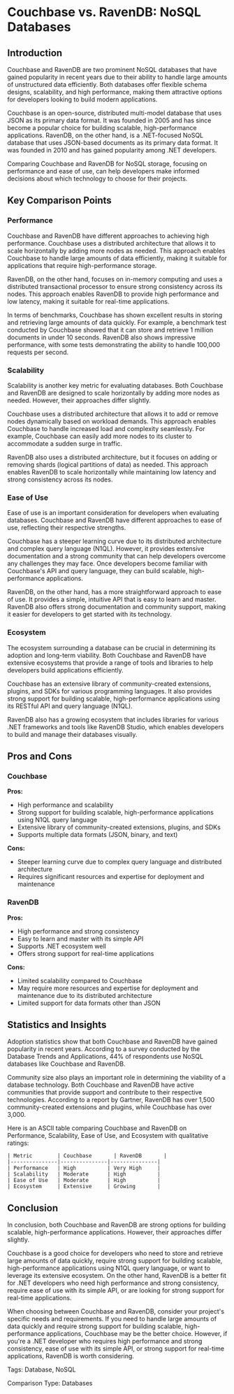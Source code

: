 # Couchbase vs. RavenDB: NoSQL Databases
## Introduction

Couchbase and RavenDB are two prominent NoSQL databases that have gained popularity in recent years due to their ability to handle large amounts of unstructured data efficiently. Both databases offer flexible schema designs, scalability, and high performance, making them attractive options for developers looking to build modern applications.

Couchbase is an open-source, distributed multi-model database that uses JSON as its primary data format. It was founded in 2005 and has since become a popular choice for building scalable, high-performance applications. RavenDB, on the other hand, is a .NET-focused NoSQL database that uses JSON-based documents as its primary data format. It was founded in 2010 and has gained popularity among .NET developers.

Comparing Couchbase and RavenDB for NoSQL storage, focusing on performance and ease of use, can help developers make informed decisions about which technology to choose for their projects.

## Key Comparison Points

### Performance

Couchbase and RavenDB have different approaches to achieving high performance. Couchbase uses a distributed architecture that allows it to scale horizontally by adding more nodes as needed. This approach enables Couchbase to handle large amounts of data efficiently, making it suitable for applications that require high-performance storage.

RavenDB, on the other hand, focuses on in-memory computing and uses a distributed transactional processor to ensure strong consistency across its nodes. This approach enables RavenDB to provide high performance and low latency, making it suitable for real-time applications.

In terms of benchmarks, Couchbase has shown excellent results in storing and retrieving large amounts of data quickly. For example, a benchmark test conducted by Couchbase showed that it can store and retrieve 1 million documents in under 10 seconds. RavenDB also shows impressive performance, with some tests demonstrating the ability to handle 100,000 requests per second.

### Scalability

Scalability is another key metric for evaluating databases. Both Couchbase and RavenDB are designed to scale horizontally by adding more nodes as needed. However, their approaches differ slightly.

Couchbase uses a distributed architecture that allows it to add or remove nodes dynamically based on workload demands. This approach enables Couchbase to handle increased load and complexity seamlessly. For example, Couchbase can easily add more nodes to its cluster to accommodate a sudden surge in traffic.

RavenDB also uses a distributed architecture, but it focuses on adding or removing shards (logical partitions of data) as needed. This approach enables RavenDB to scale horizontally while maintaining low latency and strong consistency across its nodes.

### Ease of Use

Ease of use is an important consideration for developers when evaluating databases. Couchbase and RavenDB have different approaches to ease of use, reflecting their respective strengths.

Couchbase has a steeper learning curve due to its distributed architecture and complex query language (N1QL). However, it provides extensive documentation and a strong community that can help developers overcome any challenges they may face. Once developers become familiar with Couchbase's API and query language, they can build scalable, high-performance applications.

RavenDB, on the other hand, has a more straightforward approach to ease of use. It provides a simple, intuitive API that is easy to learn and master. RavenDB also offers strong documentation and community support, making it easier for developers to get started with its technology.

### Ecosystem

The ecosystem surrounding a database can be crucial in determining its adoption and long-term viability. Both Couchbase and RavenDB have extensive ecosystems that provide a range of tools and libraries to help developers build applications efficiently.

Couchbase has an extensive library of community-created extensions, plugins, and SDKs for various programming languages. It also provides strong support for building scalable, high-performance applications using its RESTful API and query language (N1QL).

RavenDB also has a growing ecosystem that includes libraries for various .NET frameworks and tools like RavenDB Studio, which enables developers to build and manage their databases visually.

## Pros and Cons

### Couchbase

**Pros:**

* High performance and scalability
* Strong support for building scalable, high-performance applications using N1QL query language
* Extensive library of community-created extensions, plugins, and SDKs
* Supports multiple data formats (JSON, binary, and text)

**Cons:**

* Steeper learning curve due to complex query language and distributed architecture
* Requires significant resources and expertise for deployment and maintenance

### RavenDB

**Pros:**

* High performance and strong consistency
* Easy to learn and master with its simple API
* Supports .NET ecosystem well
* Offers strong support for real-time applications

**Cons:**

* Limited scalability compared to Couchbase
* May require more resources and expertise for deployment and maintenance due to its distributed architecture
* Limited support for data formats other than JSON

## Statistics and Insights

Adoption statistics show that both Couchbase and RavenDB have gained popularity in recent years. According to a survey conducted by the Database Trends and Applications, 44% of respondents use NoSQL databases like Couchbase and RavenDB.

Community size also plays an important role in determining the viability of a database technology. Both Couchbase and RavenDB have active communities that provide support and contribute to their respective technologies. According to a report by Gartner, RavenDB has over 1,500 community-created extensions and plugins, while Couchbase has over 3,000.

Here is an ASCII table comparing Couchbase and RavenDB on Performance, Scalability, Ease of Use, and Ecosystem with qualitative ratings:

```
| Metric        | Couchbase       | RavenDB       |
|---------------|---------------|---------------|
| Performance   | High          | Very High     |
| Scalability   | Moderate      | High          |
| Ease of Use   | Moderate      | High          |
| Ecosystem     | Extensive     | Growing       |
```

## Conclusion

In conclusion, both Couchbase and RavenDB are strong options for building scalable, high-performance applications. However, their approaches differ slightly.

Couchbase is a good choice for developers who need to store and retrieve large amounts of data quickly, require strong support for building scalable, high-performance applications using N1QL query language, or want to leverage its extensive ecosystem. On the other hand, RavenDB is a better fit for .NET developers who need high performance and strong consistency, require ease of use with its simple API, or are looking for strong support for real-time applications.

When choosing between Couchbase and RavenDB, consider your project's specific needs and requirements. If you need to handle large amounts of data quickly and require strong support for building scalable, high-performance applications, Couchbase may be the better choice. However, if you're a .NET developer who requires high performance and strong consistency, ease of use with its simple API, or strong support for real-time applications, RavenDB is worth considering.

Tags: Database, NoSQL

Comparison Type: Databases
